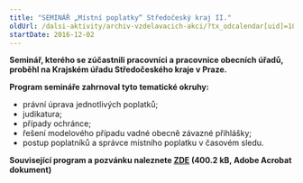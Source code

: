 ```yaml
---
title: "SEMINÁŘ „Místní poplatky“ Středočeský kraj II."
oldUrl: /dalsi-aktivity/archiv-vzdelavacich-akci/?tx_odcalendar[uid]=184&cHash=4cca6270f6d8ac0981d48370bb97ac77
startDate: 2016-12-02
---
```


<p><b>Seminář, kterého se zúčastnili pracovníci a pracovnice obecních úřadů, proběhl na Krajském úřadu Středočeského kraje v Praze.</b></p>
<p><b>Program semináře zahrnoval tyto tematické okruhy:</b></p>
<p></p><ul><li>právní úprava jednotlivých poplatků;</li><li>judikatura;</li><li>případy ochránce;</li><li>řešení modelového případu vadné obecně závazné přihlášky;</li><li>postup poplatníků a správce místního poplatku v časovém sledu.</li></ul><p><b>Související program a pozvánku naleznete <a href="/uploads-import/projekt_ESF/ARCHIV_2016/SEMINARE_ARCHIV/12_02_Mistni_poplatky_pozvanka.pdf" target="_blank">ZDE</a> (400.2 kB, Adobe Acrobat dokument)</b></p>
<p></p>
